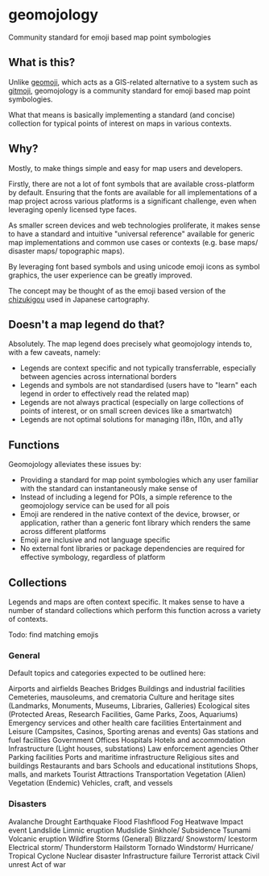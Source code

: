 # geomojology

Community standard for emoji based map point symbologies

## What is this?

Unlike [geomoji](https://github.com/zacharlie/geomoji), which acts as a GIS-related alternative to a system such as [gitmoji](https://gitmoji.dev/), geomojology is a community standard for emoji based map point symbologies.

What that means is basically implementing a standard (and concise) collection for typical points of interest on maps in various contexts.

## Why?

Mostly, to make things simple and easy for map users and developers.

Firstly, there are not a lot of font symbols that are available cross-platform by default. Ensuring that the fonts are available for all implementations of a map project across various platforms is a significant challenge, even when leveraging openly licensed type faces.

As smaller screen devices and web technologies proliferate, it makes sense to have a standard and intuitive "universal reference" available for generic map implementations and common use cases or contexts (e.g. base maps/ disaster maps/ topographic maps).

By leveraging font based symbols and using unicode emoji icons as symbol graphics, the user experience can be greatly improved.

The concept may be thought of as the emoji based version of the [chizukigou](https://en.wikipedia.org/wiki/List_of_Japanese_map_symbols) used in Japanese cartography.

## Doesn't a map legend do that?

Absolutely. The map legend does precisely what geomojology intends to, with a few caveats, namely:

- Legends are context specific and not typically transferrable, especially between agencies across international borders
- Legends and symbols are not standardised (users have to "learn" each legend in order to effectively read the related map)
- Legends are not always practical (especially on large collections of points of interest, or on small screen devices like a smartwatch)
- Legends are not optimal solutions for managing i18n, l10n, and a11y

## Functions

Geomojology alleviates these issues by:

- Providing a standard for map point symbologies which any user familiar with the standard can instantaneously make sense of
- Instead of including a legend for POIs, a simple reference to the geomojology service can be used for all pois
- Emoji are rendered in the native context of the device, browser, or application, rather than a generic font library which renders the same across different platforms
- Emoji are inclusive and not language specific
- No external font libraries or package dependencies are required for effective symbology, regardless of platform

## Collections

Legends and maps are often context specific. It makes sense to have a number of standard collections which perform this function across a variety of contexts.

Todo: find matching emojis

### General

Default topics and categories expected to be outlined here:

Airports and airfields
Beaches
Bridges
Buildings and industrial facilities
Cemeteries, mausoleums, and crematoria
Culture and heritage sites (Landmarks, Monuments, Museums, Libraries, Galleries)
Ecological sites (Protected Areas, Research Facilities, Game Parks, Zoos, Aquariums)
Emergency services and other health care facilities
Entertainment and Leisure (Campsites, Casinos, Sporting arenas and events)
Gas stations and fuel facilities
Government Offices
Hospitals
Hotels and accommodation
Infrastructure (Light houses, substations)
Law enforcement agencies
Other
Parking facilities
Ports and maritime infrastructure
Religious sites and buildings
Restaurants and bars
Schools and educational institutions
Shops, malls, and markets
Tourist Attractions
Transportation
Vegetation (Alien)
Vegetation (Endemic)
Vehicles, craft, and vessels

### Disasters

Avalanche
Drought
Earthquake
Flood
Flashflood
Fog
Heatwave
Impact event
Landslide
Limnic eruption
Mudslide
Sinkhole/ Subsidence
Tsunami
Volcanic eruption
Wildfire
Storms (General)
Blizzard/ Snowstorm/ Icestorm
Electrical storm/ Thunderstorm
Hailstorm
Tornado
Windstorm/ Hurricane/ Tropical Cyclone
Nuclear disaster
Infrastructure failure
Terrorist attack
Civil unrest
Act of war
